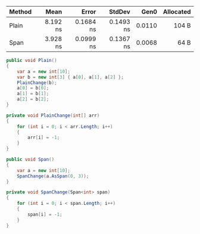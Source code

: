 | Method |     Mean |     Error |    StdDev |   Gen0 | Allocated |
|------- |---------:|----------:|----------:|-------:|----------:|
|  Plain | 8.192 ns | 0.1684 ns | 0.1493 ns | 0.0110 |     104 B |
|   Span | 3.928 ns | 0.0999 ns | 0.1367 ns | 0.0068 |      64 B |

```csharp
public void Plain()
{
    var a = new int[10];
    var b = new int[3] { a[0], a[1], a[2] };
    PlainChange(b);
    a[0] = b[0];
    a[1] = b[1];
    a[2] = b[2];
}

private void PlainChange(int[] arr)
{
    for (int i = 0; i < arr.Length; i++)
    {
        arr[i] = -1;
    }
}

public void Span()
{
    var a = new int[10];
    SpanChange(a.AsSpan(0, 3));
}

private void SpanChange(Span<int> span)
{
    for (int i = 0; i < span.Length; i++)
    {
        span[i] = -1;
    }
}
```
